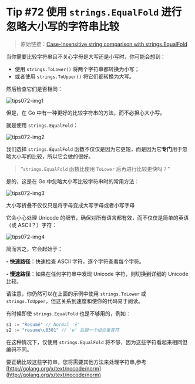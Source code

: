 # Tip #72 使用 `strings.EqualFold` 进行忽略大小写的字符串比较

> 原始链接：[Case-Insensitive string comparison with strings.EqualFold](https://twitter.com/func25/status/1777673942079283694)

当你需要比较字符串且不关心字母是大写还是小写时，你可能会想到：

- 使用 `strings.ToLower()` 将两个字符串都转换为小写；
- 或者使用 `strings.ToUpper()` 将它们都转换为大写。

然后检查它们是否相同：

![tips072-img1](./images/072/tips072-img1.png)

但是，在 Go 中有一种更好的比较字符串的方法，而不必担心大小写。

就是使用 `strings.EqualFold`：

![tips072-img2](./images/072/tips072-img2.png)

我们选择 `strings.EqualFold` 函数不仅仅是因为它更短，而是因为它**专门**用于忽略大小写的比较，所以它会做的很好。

> “`strings.EqualFold` 函数比使用 `ToLower` 后再进行比较更快吗？”

是的，这是在 Go 中忽略大小写比较字符串时的常用方法：

![tips072-img3](./images/072/tips072-img3.png)

大小写折叠不仅仅只是将字母变成大写字母或者小写字母

它会小心处理 Unicode 的细节，确保对所有语言都有效，而不仅仅是简单的英语（或 ASCII？）字符：

![tips072-img4](./images/072/tips072-img4.png)

简而言之，它会起始于：

**- 快速路径**：快速检查 ASCII 字符，逐个字符查看每个字符。

**- 慢速路径**：如果在任何字符串中发现 Unicode 字符，则切换到详细的 Unicode 比较。

请注意，你仍然可以在上面的示例中使用 `strings.ToLower` 或 `strings.ToUpper`，但这关系到速度和使你的代码易于阅读。

有时候即使 `strings.EqualFold` 也是不够用的，例如：

```go
s1 := "Resumé" // Normal 'é'
s2 := "resume\u0301" // 'e' 后跟一个组合重音符
```

在这种情况下，仅使用 `strings.EqualFold` 将不够，因为这些字符看起来相同但编码不同。

要正确比较这些字符串，您将需要其他方法来处理字符串,参考[http://golang.org/x/text/nocode/norm](http://golang.org/x/text/nocode/norm)
